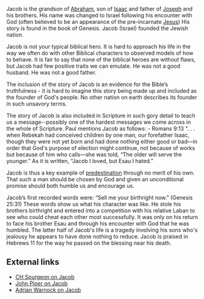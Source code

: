 Jacob is the grandson of [Abraham](Abraham "Abraham"), son of
[Isaac](index.php?title=Isaac&action=edit&redlink=1 "Isaac (page does not exist)")
and father of [Joseph](Joseph "Joseph") and his brothers. His name
was changed to Israel following his encounter with God (often
believed to be an appearance of the pre-incarnate
[Jesus](Jesus "Jesus")) His story is found in the book of Genesis.
Jacob (Israel) founded the Jewish nation.

Jacob is not your typical biblical hero. It is hard to approach his
life in the way we often do with other Biblical characters to
observed models of how to behave. It is fair to say that none of
the biblical heroes are without flaws, but Jacob had few positive
traits we can emulate. He was not a good husband. He was not a good
father.

The inclusion of the story of Jacob is an evidence for the Bible’s
truthfulness - it is hard to imagine this story being made up and
included as the founder of God's people. No other nation on earth
describes its founder in such unsavory terms.

The story of Jacob is also included in Scripture in such gory
detail to teach us a message--possibly one of the hardest messages
we come across in the whole of Scripture. Paul mentions Jacob as
follows: - Romans 9:13 ". . . when Rebekah had conceived children
by one man, our forefather Isaac, though they were not yet born and
had done nothing either good or bad—in order that God's purpose of
election might continue, not because of works but because of him
who calls—she was told, “The older will serve the younger.” As it
is written, “Jacob I loved, but Esau I hated.”

Jacob is thus a key example of
[predestination](Predestination "Predestination") through no merit
of his own. That such a man should be chosen by God and given an
unconditional promise should both humble us and encourage us.

Jacob’s first recorded words were: “Sell me your birthright now.”
(Genesis 25:31) These words show us what his character was like. He
stole his brothers birthright and entered into a competition with
his relative Laban to see who could cheat each other most
successfully. It was only on his return to face his brother Esau
and through his encounter with God that he was humbled. The latter
half of Jacob's life is a tragedy involving his sons who's jealousy
he appears to have done nothing to reduce. Jacob is praised in
Hebrews 11 for the way he passed on the blessing near his death.

## External links

-   [CH Spurgeon on Jacob](http://www.spurgeon.org/sermons/0239.htm)
-   [John Piper on Jacob](http://www.desiringgod.org/ResourceLibrary/Sermons/ByDate/1987/609_The_Greatness_of_Gods_Electing_Love)
-   [Adrian Warnock on Jacob](http://adrianwarnock.com/2007/08/sermon-jacob-missional-rebel.htm)



